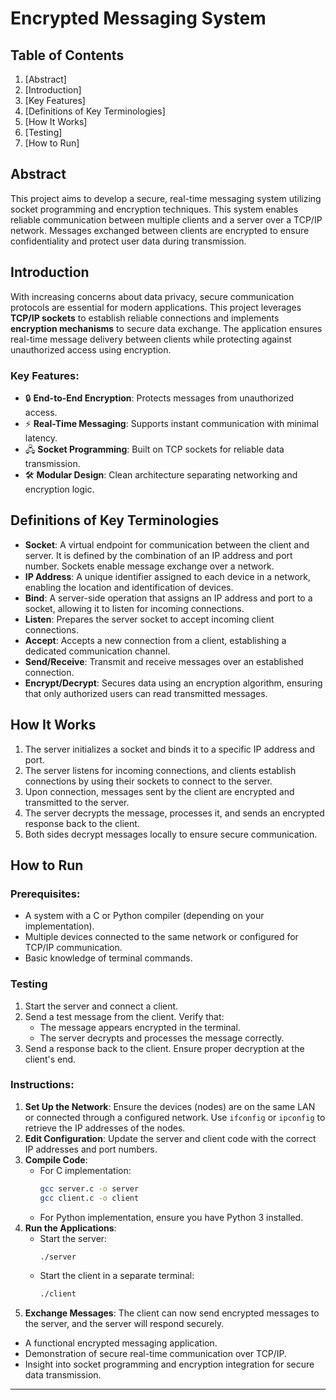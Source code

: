 # Encrypted Messaging System  

## Table of Contents
1. [Abstract]
2. [Introduction]
3. [Key Features]
4. [Definitions of Key Terminologies]
5. [How It Works]
6. [Testing]
7. [How to Run]



## Abstract  
This project aims to develop a secure, real-time messaging system utilizing socket programming and encryption techniques. This system enables reliable communication between multiple clients and a server over a TCP/IP network. Messages exchanged between clients are encrypted to ensure confidentiality and protect user data during transmission.

## Introduction  
With increasing concerns about data privacy, secure communication protocols are essential for modern applications. This project leverages **TCP/IP sockets** to establish reliable connections and implements **encryption mechanisms** to secure data exchange. The application ensures real-time message delivery between clients while protecting against unauthorized access using encryption.

### Key Features:
- 🔒 **End-to-End Encryption**: Protects messages from unauthorized access.  
- ⚡ **Real-Time Messaging**: Supports instant communication with minimal latency.  
- 🖧 **Socket Programming**: Built on TCP sockets for reliable data transmission.  
- 🛠️ **Modular Design**: Clean architecture separating networking and encryption logic.  


## Definitions of Key Terminologies  
- **Socket**: A virtual endpoint for communication between the client and server. It is defined by the combination of an IP address and port number. Sockets enable message exchange over a network.  
- **IP Address**: A unique identifier assigned to each device in a network, enabling the location and identification of devices.  
- **Bind**: A server-side operation that assigns an IP address and port to a socket, allowing it to listen for incoming connections.  
- **Listen**: Prepares the server socket to accept incoming client connections.  
- **Accept**: Accepts a new connection from a client, establishing a dedicated communication channel.  
- **Send/Receive**: Transmit and receive messages over an established connection.  
- **Encrypt/Decrypt**: Secures data using an encryption algorithm, ensuring that only authorized users can read transmitted messages.  

## How It Works  
1. The server initializes a socket and binds it to a specific IP address and port.  
2. The server listens for incoming connections, and clients establish connections by using their sockets to connect to the server.  
3. Upon connection, messages sent by the client are encrypted and transmitted to the server.  
4. The server decrypts the message, processes it, and sends an encrypted response back to the client.  
5. Both sides decrypt messages locally to ensure secure communication.

## How to Run  
### Prerequisites:
- A system with a C or Python compiler (depending on your implementation).
- Multiple devices connected to the same network or configured for TCP/IP communication.
- Basic knowledge of terminal commands.

### Testing
1. Start the server and connect a client.
2. Send a test message from the client. Verify that:
   - The message appears encrypted in the terminal.
   - The server decrypts and processes the message correctly.
3. Send a response back to the client. Ensure proper decryption at the client's end.

### Instructions:
1. **Set Up the Network**: Ensure the devices (nodes) are on the same LAN or connected through a configured network. Use `ifconfig` or `ipconfig` to retrieve the IP addresses of the nodes.  
2. **Edit Configuration**: Update the server and client code with the correct IP addresses and port numbers.  
3. **Compile Code**:  
   - For C implementation:  
     ```bash
     gcc server.c -o server
     gcc client.c -o client
     ```  
   - For Python implementation, ensure you have Python 3 installed.  
4. **Run the Applications**:  
   - Start the server:  
     ```bash
     ./server
     ```  
   - Start the client in a separate terminal:  
     ```bash
     ./client
     ```  
5. **Exchange Messages**: The client can now send encrypted messages to the server, and the server will respond securely.


- A functional encrypted messaging application.
- Demonstration of secure real-time communication over TCP/IP.
- Insight into socket programming and encryption integration for secure data transmission.

---
